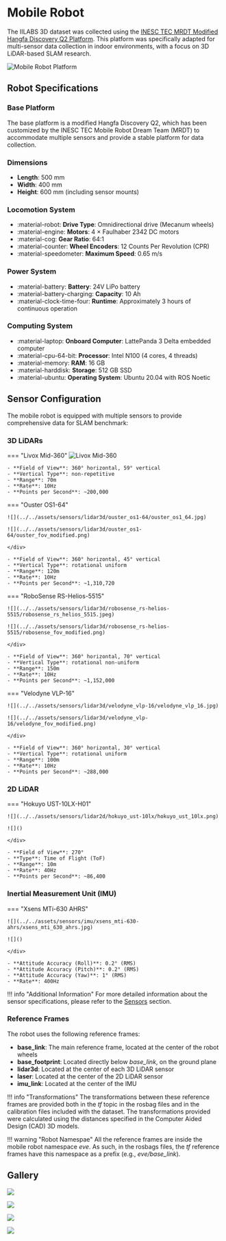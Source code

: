 # Mobile Robot

The IILABS 3D dataset was collected using the [INESC TEC MRDT Modified Hangfa Discovery Q2 Platform](https://sousarbarb.github.io/inesctec_mrdt_hangfa_discovery_q2/). This platform was specifically adapted for multi-sensor data collection in indoor environments, with a focus on 3D LiDAR-based SLAM research.

![Mobile Robot Platform](../../assets/dataset/mobile_robot/hangfa-discovery-q2_revised-platform_photo_perspective_square.jpg)

## Robot Specifications

### Base Platform

The base platform is a modified Hangfa Discovery Q2, which has been customized by the INESC TEC Mobile Robot Dream Team (MRDT) to accommodate multiple sensors and provide a stable platform for data collection.

### Dimensions

- **Length**: 500 mm
- **Width**: 400 mm
- **Height**: 600 mm (including sensor mounts)

### Locomotion System

- :material-robot: **Drive Type**: Omnidirectional drive (Mecanum wheels)
- :material-engine: **Motors**: 4 × Faulhaber 2342 DC motors
- :material-cog: **Gear Ratio**: 64:1
- :material-counter: **Wheel Encoders**: 12 Counts Per Revolution (CPR)
- :material-speedometer: **Maximum Speed**: 0.65 m/s

### Power System

- :material-battery: **Battery**: 24V LiPo battery
- :material-battery-charging: **Capacity**: 10 Ah
- :material-clock-time-four: **Runtime**: Approximately 3 hours of continuous operation

### Computing System

- :material-laptop: **Onboard Computer**: LattePanda 3 Delta embedded computer
- :material-cpu-64-bit: **Processor**: Intel N100 (4 cores, 4 threads)
- :material-memory: **RAM**: 16 GB
- :material-harddisk: **Storage**: 512 GB SSD
- :material-ubuntu: **Operating System**: Ubuntu 20.04 with ROS Noetic

## Sensor Configuration

The mobile robot is equipped with multiple sensors to provide comprehensive data for SLAM benchmark:

### 3D LiDARs

=== "Livox Mid-360"
    ![Livox Mid-360](../../assets/sensors/lidar3d/livox_mid-360/livox_fov.png)

    - **Field of View**: 360° horizontal, 59° vertical
    - **Vertical Type**: non-repetitive
    - **Range**: 70m
    - **Rate**: 10Hz
    - **Points per Second**: ~200,000

=== "Ouster OS1-64"
    <div class="grid" markdown>

    ![](../../assets/sensors/lidar3d/ouster_os1-64/ouster_os1_64.jpg)

    ![](../../assets/sensors/lidar3d/ouster_os1-64/ouster_fov_modified.png)

    </div>

    - **Field of View**: 360° horizontal, 45° vertical
    - **Vertical Type**: rotational uniform
    - **Range**: 120m
    - **Rate**: 10Hz
    - **Points per Second**: ~1,310,720

=== "RoboSense RS-Helios-5515"
    <div class="grid" markdown>

    ![](../../assets/sensors/lidar3d/robosense_rs-helios-5515/robosense_rs_helios_5515.jpeg)

    ![](../../assets/sensors/lidar3d/robosense_rs-helios-5515/robosense_fov_modified.png)
    
    </div>
    
    - **Field of View**: 360° horizontal, 70° vertical
    - **Vertical Type**: rotational non-uniform 
    - **Range**: 150m
    - **Rate**: 10Hz
    - **Points per Second**: ~1,152,000

=== "Velodyne VLP-16"
    <div class="grid" markdown>

    ![](../../assets/sensors/lidar3d/velodyne_vlp-16/velodyne_vlp_16.jpg)

    ![](../../assets/sensors/lidar3d/velodyne_vlp-16/velodyne_fov_modified.png)
    
    </div>
      
    - **Field of View**: 360° horizontal, 30° vertical
    - **Vertical Type**: rotational uniform
    - **Range**: 100m
    - **Rate**: 10Hz
    - **Points per Second**: ~288,000

 	 		
### 2D LiDAR

=== "Hokuyo UST-10LX-H01"
    <div class="grid" markdown>

    ![](../../assets/sensors/lidar2d/hokuyo_ust-10lx/hokuyo_ust_10lx.png)

    ![]()
    
    </div>

    - **Field of View**: 270° 
    - **Type**: Time of Flight (ToF)
    - **Range**: 10m
    - **Rate**: 40Hz
    - **Points per Second**: ~86,400

### Inertial Measurement Unit (IMU)

=== "Xsens MTi-630 AHRS"
    <div class="grid" markdown>

    ![](../../assets/sensors/imu/xsens_mti-630-ahrs/xsens_mti_630_ahrs.jpg)

    ![]()
    
    </div>

    - **Attitude Accuracy (Roll)**: 0.2° (RMS)
    - **Attitude Accuracy (Pitch)**: 0.2° (RMS)
    - **Attitude Accuracy (Yaw)**: 1° (RMS)
    - **Rate**: 400Hz

!!! info "Additional Information"
    For more detailed information about the sensor specifications, please refer to the [Sensors](../sensors/index.md) section.

### Reference Frames

The robot uses the following reference frames:

- **base_link**: The main reference frame, located at the center of the robot wheels
- **base_footprint**: Located directly below *base_link*, on the ground plane
- **lidar3d**: Located at the center of each 3D LiDAR sensor
- **laser**: Located at the center of the 2D LiDAR sensor
- **imu_link**: Located at the center of the IMU

!!! info "Transformations"
    The transformations between these reference frames are provided both in the *tf* topic in the rosbag files and in the calibration files included with the dataset. The transformations provided were calculated using the distances specified in the Computer Aided Design (CAD) 3D models.

!!! warning "Robot Namespae"
    All the reference frames are inside the mobile robot namespace *eve*. As such, in the rosbags files, the *tf* reference frames have this namespace as a prefix (e.g., *eve/base_link*).

## Gallery

<div class="grid" markdown>

![](../../assets/dataset/mobile_robot/hangfa-discovery-q2_revised-platform_3d-model_photo_bottom_xsens-mti-630-support_focused.png)

![](../../assets/dataset/mobile_robot/hangfa-discovery-q2_revised-platform_3d-model_photo_perspective_square.png)

![](../../assets/dataset/mobile_robot/hangfa-discovery-q2_revised-platform_3d-model_photo_top_bend-metal-sheet_square.png)

![](../../assets/dataset/mobile_robot/hangfa-discovery-q2_revised-platform_3d-model_photo_top_generic-support-lidar-3d_square_annotated.png)

</div>